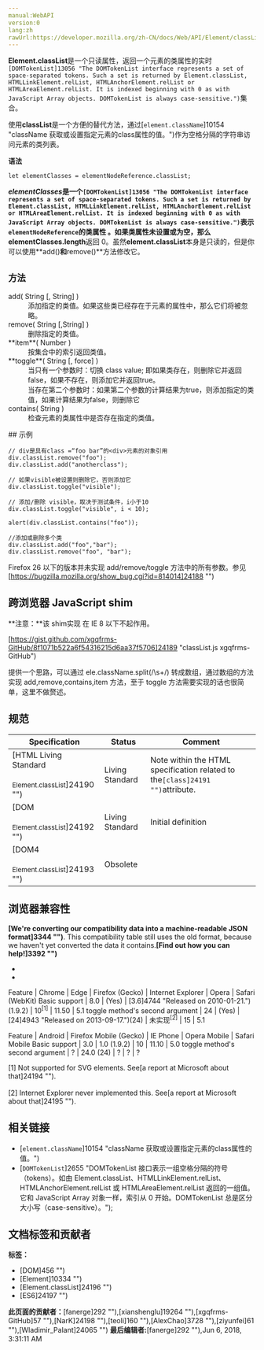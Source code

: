 ```yaml
---
manual:WebAPI
version:0
lang:zh
rawUrl:https://developer.mozilla.org/zh-CN/docs/Web/API/Element/classList
---
```






**Element.classList**是一个只读属性，返回一个元素的类属性的实时`[DOMTokenList]13056 "The DOMTokenList interface represents a set of space-separated tokens. Such a set is returned by Element.classList, HTMLLinkElement.relList, HTMLAnchorElement.relList or HTMLAreaElement.relList. It is indexed beginning with 0 as with JavaScript Array objects. DOMTokenList is always case-sensitive.")`集合。



使用**classList**是一个方便的替代方法，通过[`element.className`]10154 "className 获取或设置指定元素的class属性的值。")作为空格分隔的字符串访问元素的类列表。



**语法**


```
let elementClasses = elementNodeReference.classList;
```


**<em>elementClasses</em>**是一个`[DOMTokenList]13056 "The DOMTokenList interface represents a set of space-separated tokens. Such a set is returned by Element.classList, HTMLLinkElement.relList, HTMLAnchorElement.relList or HTMLAreaElement.relList. It is indexed beginning with 0 as with JavaScript Array objects. DOMTokenList is always case-sensitive.")`表示**`elementNodeReference`**的类属性 。如果类属性未设置或为空，那么**elementClasses.length**返回 0。虽然**element.classList**本身是只读的，但是你可以使用**add()**和**remove()**方法修改它。


## `方法`<a name="方法"></a>
<dl><dt id=''>add( String [, String] )</dt><dd>添加指定的类值。如果这些类已经存在于元素的属性中，那么它们将被忽略。</dd><dt id=''>remove( String [,String] )</dt><dd>删除指定的类值。</dd><dt id=''>**item**( Number )</dt><dd>按集合中的索引返回类值。</dd><dt id=''>**toggle**( String [, force] )</dt><dd>当只有一个参数时：切换 class value; 即如果类存在，则删除它并返回false，如果不存在，则添加它并返回true。</dd><dd>当存在第二个参数时：如果第二个参数的计算结果为true，则添加指定的类值，如果计算结果为false，则删除它</dd><dt id=''>contains( String )</dt><dd>检查元素的类属性中是否存在指定的类值。</dd></dl>
## 示例<a name="示例"></a>

```
// div是具有class =“foo bar”的<div>元素的对象引用
div.classList.remove("foo");
div.classList.add("anotherclass");

// 如果visible被设置则删除它，否则添加它
div.classList.toggle("visible");

// 添加/删除 visible，取决于测试条件，i小于10
div.classList.toggle("visible", i < 10);

alert(div.classList.contains("foo"));

//添加或删除多个类
div.classList.add("foo","bar");
div.classList.remove("foo", "bar");
```


Firefox 26 以下的版本并未实现 add/remove/toggle 方法中的所有参数。参见[https://bugzilla.mozilla.org/show_bug.cgi?id=814014]24188 "")



## 跨浏览器 JavaScript shim<a name="wrapper"></a>
**注意：**该 shim实现 在 IE 8 以下不起作用。


[https://gist.github.com/xgqfrms-GitHub/8f1071b522a6f54316215d6aa37f5706]24189 "classList.js xgqfrms-GitHub")



提供一个思路，可以通过 ele.className.split(/\s+/) 转成数组，通过数组的方法实现 add,remove,contains,item 方法，至于 toggle 方法需要实现的话也很简单，这里不做赘述。


## 规范<a name="规范"></a>
Specification | Status | Comment 
 ---  |  ---  |  ---  | 
[HTML Living Standard<br></br><small>Element.classList</small>]24190 "") | Living Standard | Note within the HTML specification related to the`[class]24191 "")`attribute. 
[DOM<br></br><small>Element.classList</small>]24192 "") | Living Standard | Initial definition 
[DOM4<br></br><small>Element.classList</small>]24193 "") | Obsolete |  


## 浏览器兼容性<a name="浏览器兼容性"></a>


**[We&#39;re converting our compatibility data into a machine-readable JSON format]3344 "")**. This compatibility table still uses the old format, because we haven&#39;t yet converted the data it contains.**[Find out how you can help!]3392 "")**


* 
* 

Feature | Chrome | Edge | Firefox (Gecko) | Internet Explorer | Opera | Safari (WebKit) 
Basic support | 8.0 | (Yes) | [3.6]4744 "Released on 2010-01-21.")(1.9.2) | 10<sup>[1]</sup> | 11.50 | 5.1 
toggle method&#39;s second argument | 24 | (Yes) | [24]4943 "Released on 2013-09-17.")(24) | 未实现<sup>[2]</sup> | 15 | 5.1 

Feature | Android | Firefox Mobile (Gecko) | IE Phone | Opera Mobile | Safari Mobile 
Basic support | 3.0 | 1.0 (1.9.2) | 10 | 11.10 | 5.0 
toggle method&#39;s second argument | ? | 24.0 (24) | ? | ? | ? 



[1] Not supported for SVG elements. See[a report at Microsoft about that]24194 "").<br></br>[2] Internet Explorer never implemented this. See[a report at Microsoft about that]24195 "").



## <a name="sect1"></a>

## 相关链接<a name="相关链接"></a>

* [`element.className`]10154 "className 获取或设置指定元素的class属性的值。")
* [`DOMTokenList`]2655 "DOMTokenList 接口表示一组空格分隔的符号（tokens）。如由 Element.classList、HTMLLinkElement.relList、HTMLAnchorElement.relList 或 HTMLAreaElement.relList 返回的一组值。它和 JavaScript Array 对象一样，索引从 0 开始。DOMTokenList 总是区分大小写（case-sensitive）。");



## 文档标签和贡献者
**标签：**
* [DOM]456 "")
* [Element]10334 "")
* [Element.classList]24196 "")
* [ES6]24197 "")

**此页面的贡献者：**[fanerge]292 ""),[xianshenglu]19264 ""),[xgqfrms-GitHub]57 ""),[NarK]24198 ""),[teoli]160 ""),[AlexChao]3728 ""),[ziyunfei]61 ""),[Wladimir_Palant]24065 "")
**最后编辑者:**[fanerge]292 ""),<time>Jun 6, 2018, 3:31:11 AM</time>


